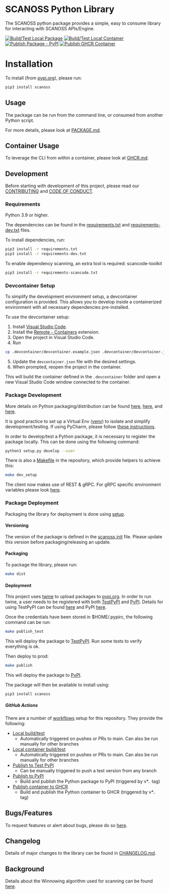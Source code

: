 # SCANOSS Python Library
The SCANOSS python package provides a simple, easy to consume library for interacting with SCANOSS APIs/Engine.

[![Build/Test Local Package](https://github.com/scanoss/scanoss.py/actions/workflows/python-local-test.yml/badge.svg)](https://github.com/scanoss/scanoss.py/actions/workflows/python-local-test.yml)
[![Build/Test Local Container](https://github.com/scanoss/scanoss.py/actions/workflows/container-local-test.yml/badge.svg)](https://github.com/scanoss/scanoss.py/actions/workflows/container-local-test.yml)
[![Publish Package - PyPI](https://github.com/scanoss/scanoss.py/actions/workflows/python-publish-pypi.yml/badge.svg)](https://github.com/scanoss/scanoss.py/actions/workflows/python-publish-pypi.yml)
[![Publish GHCR Container](https://github.com/scanoss/scanoss.py/actions/workflows/container-publish-ghcr.yml/badge.svg)](https://github.com/scanoss/scanoss.py/actions/workflows/container-publish-ghcr.yml)

# Installation
To install (from [pypi.org](https://pypi.org/project/scanoss)), please run:
```bash
pip3 install scanoss
```

## Usage
The package can be run from the command line, or consumed from another Python script.

For more details, please look at [PACKAGE.md](PACKAGE.md).

## Container Usage
To leverage the CLI from within a container, please look at [GHCR.md](GHCR.md).

## Development
Before starting with development of this project, please read our [CONTRIBUTING](CONTRIBUTING.md) and [CODE OF CONDUCT](CODE_OF_CONDUCT.md).

### Requirements
Python 3.9 or higher.

The dependencies can be found in the [requirements.txt](requirements.txt) and [requirements-dev.txt](requirements-dev.txt) files.

To install dependencies, run:
```bash
pip3 install -r requirements.txt
pip3 install -r requirements-dev.txt
```

To enable dependency scanning, an extra tool is required: scancode-toolkit
```bash
pip3 install -r requirements-scancode.txt
```

### Devcontainer Setup
To simplify the development environment setup, a devcontainer configuration is provided. This allows you to develop inside a containerized environment with all necessary dependencies pre-installed.

To use the devcontainer setup:
1. Install [Visual Studio Code](https://code.visualstudio.com/).
2. Install the [Remote - Containers](https://marketplace.visualstudio.com/items?itemName=ms-vscode-remote.remote-containers) extension.
3. Open the project in Visual Studio Code.
4. Run 
```bash
cp .devcontainer/devcontainer.example.json .devcontainer/devcontainer.json
``` 
5. Update the `devcontainer.json` file with the desired settings.
6. When prompted, reopen the project in the container.

This will build the container defined in the `.devcontainer` folder and open a new Visual Studio Code window connected to the container.

### Package Development
More details on Python packaging/distribution can be found [here](https://packaging.python.org/overview/), [here](https://packaging.python.org/guides/distributing-packages-using-setuptools/), and [here](https://packaging.python.org/guides/using-testpypi/#using-test-pypi).

It is good practice to set up a Virtual Env ([venv](https://docs.python.org/3/library/venv.html)) to isolate and simplify development/testing.
If using PyCharm, please follow [these instructions](https://www.jetbrains.com/help/pycharm/creating-virtual-environment.html).

In order to develop/test a Python package, it is necessary to register the package locally. This can be done using the following command:
```bash
python3 setup.py develop --user
```
There is also a [Makefile](Makefile) in the repository, which provide helpers to achieve this:
```bash
make dev_setup
```
The client now makes use of REST & gRPC. For gRPC specific environment variables please look [here](https://github.com/grpc/grpc/blob/master/doc/environment_variables.md).

### Package Deployment
Packaging the library for deployment is done using [setup](https://docs.python.org/3/distutils/setupscript.html).

#### Versioning
The version of the package is defined in the [scanoss init](src/scanoss/__init__.py) file. Please update this version before packaging/releasing an update.

#### Packaging
To package the library, please run:
```bash
make dist
```

#### Deployment
This project uses [twine](https://twine.readthedocs.io/en/latest/) to upload packages to [pypi.org](https://pypi.org).
In order to run twine, a user needs to be registered with both [TestPyPI](https://test.pypi.org) and [PyPI](https://pypi.org).
Details for using TestPyPI can be found [here](https://packaging.python.org/guides/using-testpypi) and PyPI [here](https://packaging.python.org/guides/distributing-packages-using-setuptools/#uploading-your-project-to-pypi).

Once the credentials have been stored in $HOME/.pypirc, the following command can be run:
```bash
make publish_test
```
This will deploy the package to [TestPyPI](https://test.pypi.org/project/scanoss). Run some tests to verify everything is ok.

Then deploy to prod:
```bash
make publish
```
This will deploy the package to [PyPI](https://pypi.org/project/scanoss).

The package will then be available to install using:
```bash
pip3 install scanoss
```

##### GitHub Actions
There are a number of [workflows](.github/workflows) setup for this repository. They provide the following:
* [Local build/test](.github/workflows/python-local-test.yml)
  * Automatically triggered on pushes or PRs to main. Can also be run manually for other branches
* [Local container build/test](.github/workflows/container-local-test.yml)
  * Automatically triggered on pushes or PRs to main. Can also be run manually for other branches
* [Publish to Test PyPI](.github/workflows/python-publish-testpypi.yml)
  * Can be manually triggered to push a test version from any branch
* [Publish to PyPI](.github/workflows/python-publish-pypi.yml)
  * Build and publish the Python package to PyPI (triggered by v*.*.* tag)
* [Publish container to GHCR](.github/workflows/container-publish-ghcr.yml)
  * Build and publish the Python container to GHCR (triggered by v*.*.* tag)

## Bugs/Features
To request features or alert about bugs, please do so [here](https://github.com/scanoss/scanoss.py/issues).

## Changelog
Details of major changes to the library can be found in [CHANGELOG.md](CHANGELOG.md).

## Background
Details about the Winnowing algorithm used for scanning can be found [here](WINNOWING.md).
